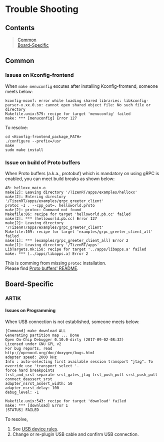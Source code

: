 # Trouble Shooting

## Contents
> [Common](#common)  
> [Board-Specific](#board-specific)

## Common
### Issues on Kconfig-frontend
When ```make menuconfig``` excutes after installing Kconfig-frontend, someone meets below:
```
kconfig-mconf: error while loading shared libraries: libkconfig-parser-x.xx.0.so: cannot open shared object file: No such file or directory
Makefile.unix:579: recipe for target 'menuconfig' failed
make: *** [menuconfig] Error 127
```
To resolve:
```
cd <Kconfig-frontend_package_PATH>
./configure --prefix=/usr
make
sudo make install
```

### Issue on build of Proto buffers
When Proto buffers (a.k.a., protobuf) which is mandatory on using gRPC is enabled, 
you can meet build breaks as shown below:
```
AR: helloxx_main.o
make[2]: Leaving directory '/TizenRT/apps/examples/helloxx'
make[2]: Entering directory '/TizenRT/apps/examples/grpc_greeter_client'
protoc -I . --cpp_out=. helloworld.proto
make[2]: protoc: Command not found
Makefile:86: recipe for target 'helloworld.pb.cc' failed
make[2]: *** [helloworld.pb.cc] Error 127
make[2]: Leaving directory '/TizenRT/apps/examples/grpc_greeter_client'
Makefile:109: recipe for target 'examples/grpc_greeter_client_all' failed
make[1]: *** [examples/grpc_greeter_client_all] Error 2
make[1]: Leaving directory '/TizenRT/apps'
LibTargets.mk:158: recipe for target '../apps/libapps.a' failed
make: *** [../apps/libapps.a] Error 2
```
This is comming from missing ```protoc``` installation.  
Please find [Proto buffers' README](https://github.com/Samsung/TizenRT/blob/master/external/protobuf/README.md).

## Board-Specific
### ARTIK
#### Issues on Programming
When USB connection is not established, someone meets below:
```
[Command] make download ALL
Generating partition map ... Done
Open On-Chip Debugger 0.10.0-dirty (2017-09-02-08:32)
Licensed under GNU GPL v2
For bug reports, read
http://openocd.org/doc/doxygen/bugs.html
adapter speed: 2000 kHz
Info : auto-selecting first available session transport "jtag". To override use 'transport select '.
force hard breakpoints
trst_and_srst separate srst_gates_jtag trst_push_pull srst_push_pull connect_deassert_srst
adapter_nsrst_assert_width: 50
adapter_nsrst_delay: 100
debug_level: -1

Makefile.unix:543: recipe for target 'download' failed
make: *** [download] Error 1
[STATUS] FAILED
```

To resolve,  
1. See [USB device rules](https://github.com/Samsung/TizenRT/blob/master/build/configs/artik053/README.md#add-usb-device-rules).
2. Change or re-plugin USB cable and confirm USB connection.
